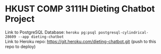 # HKUST COMP 3111H Dieting Chatbot Project

Link to PostgreSQL Database: `heroku pg:psql postgresql-cylindrical-28609 --app dieting-chatbot`  
Link to Heroku repo: https://git.heroku.com/dieting-chatbot.git (push to this repo to deploy)
